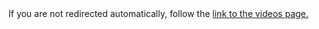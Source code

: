 [path: /video]:/

<!DOCTYPE HTML>
<html lang="en-US">
    <head>
        <meta charset="UTF-8">
        <meta http-equiv="refresh" content="1;url=http://muhammadtim.com/videos">
        <script type="text/javascript">
            window.location.href = "http://muhammadtim.com/videos"
        </script>
        <title>Page Redirection to Muhammad Tim's Videos Page</title>
    </head>
    <body>
        <!-- Note: don't tell people to `click` the link, just tell them that it is a link. -->
        If you are not redirected automatically, follow the <a href='http://muhammadtim.com/videos'>link to the videos page.</a>
    </body>
</html>